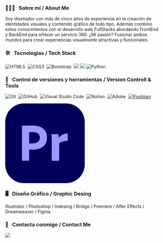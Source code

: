 

### 👨🏻‍💻 &nbsp; Sobre mí / About Me

Soy diseñador con más de cinco años de experiencia en la creación de identidades visuales y contenido gráfico de todo tipo. Además combino estos conocimientos con el desarrollo web FullStacks abordando FrontEnd y BackEnd para ofrecer un servicio 360. ¿Mi pasión? Fusionar ambos mundos para crear experiencias visualmente atractivas y funcionales.

### 🛠 &nbsp; Tecnologías / Tech Stack

![HTML5](https://img.shields.io/badge/html5-%23E34F26.svg?style=for-the-badge&logo=html5&logoColor=white)&nbsp;
![CSS3](https://img.shields.io/badge/css3-%231572B6.svg?style=for-the-badge&logo=css3&logoColor=white)&nbsp;
![Bootstrap](https://img.shields.io/badge/bootstrap-%23563D7C.svg?style=for-the-badge&logo=bootstrap&logoColor=white)&nbsp;
<img src="https://img.shields.io/badge/JavaScript-F7DF1E?style=for-the-badge&logo=javascript&logoColor=black">
<img src="https://img.shields.io/badge/React-20232A?style=for-the-badge&logo=react&logoColor=61DAFB">
![Python](https://img.shields.io/badge/python-3670A0?style=for-the-badge&logo=python&logoColor=ffdd54)&nbsp;


### 🧰 &nbsp; Control de versiones y herramientas / Version Controll & Tools 

![Git](https://img.shields.io/badge/git-%23F05033.svg?style=for-the-badge&logo=git&logoColor=white)&nbsp;
![GitHub](https://img.shields.io/badge/github-%23121011.svg?style=for-the-badge&logo=github&logoColor=white)&nbsp;
![Visual Studio Code](https://img.shields.io/badge/Visual%20Studio%20Code-0078d7.svg?style=for-the-badge&logo=visual-studio-code&logoColor=white)&nbsp;
![Notion](https://img.shields.io/badge/Notion-%23000000.svg?style=for-the-badge&logo=notion&logoColor=white)&nbsp;
![Adobe](https://img.shields.io/badge/adobe-%23FF0000.svg?style=for-the-badge&logo=adobe&logoColor=white)&nbsp;
 <a href="#"><img alt="Postman" src="https://img.shields.io/badge/Postman-FF6C37?style=for-the-badge&logo=Postman&logoColor=white"></a>

<svg xmlns="http://www.w3.org/2000/svg" width="256" height="256" fill="none" viewBox="0 0 256 256"><rect width="256" height="256" fill="#00005B" rx="60"/><path fill="#99F" d="M54 182.68V72.8133C54 72.0667 54.32 71.64 55.0667 71.64C56.88 71.64 58.5867 71.64 61.04 71.5333C63.6 71.4267 66.2667 71.4267 69.1467 71.32C72.0267 71.2133 75.12 71.2133 78.4267 71.1067C81.7333 71 84.9333 71 88.1333 71C96.88 71 104.133 72.0667 110.107 74.3067C115.44 76.12 120.347 79.1067 124.4 83.0533C127.813 86.4667 130.48 90.6267 132.187 95.2133C133.787 99.6933 134.64 104.28 134.64 109.08C134.64 118.253 132.507 125.827 128.24 131.8C123.973 137.773 118 142.253 111.067 144.813C103.813 147.48 95.8133 148.44 87.0667 148.44C84.5067 148.44 82.8 148.44 81.7333 148.333C80.6667 148.227 79.1733 148.227 77.1467 148.227V182.467C77.2533 183.213 76.72 183.853 75.9733 183.96H75.5467H55.28C54.4267 183.96 54 183.533 54 182.573V182.68ZM77.2533 92.3333V128.173C78.7467 128.28 80.1333 128.387 81.4133 128.387H87.0667C91.2267 128.387 95.3867 127.747 99.3333 126.467C102.747 125.507 105.733 123.48 108.08 120.813C110.32 118.147 111.387 114.52 111.387 109.827C111.493 106.52 110.64 103.213 108.933 100.333C107.12 97.56 104.56 95.4267 101.467 94.2533C97.52 92.6533 93.2533 92.0133 88.88 92.12C86.1067 92.12 83.6533 92.12 81.6267 92.2267C79.4933 92.12 78 92.2267 77.2533 92.3333V92.3333Z"/><path fill="#99F" d="M150 98.6267H168.667C169.734 98.6267 170.587 99.3733 170.907 100.333C171.227 101.187 171.44 102.04 171.547 103C171.76 104.067 171.974 105.24 172.08 106.307C172.187 107.48 172.294 108.76 172.294 110.147C175.494 106.413 179.334 103.32 183.707 100.973C188.614 98.2 194.267 96.8133 199.92 96.8133C200.667 96.7067 201.307 97.24 201.414 97.9867V98.4133V119.213C201.414 120.067 200.88 120.387 199.707 120.387C195.867 120.28 191.92 120.6 188.187 121.453C185.094 122.093 182.107 123.053 179.227 124.333C177.2 125.293 175.28 126.573 173.787 128.28V182.68C173.787 183.747 173.36 184.173 172.4 184.173H151.387C150.534 184.28 149.787 183.747 149.68 182.893V182.467V123.373C149.68 120.813 149.68 118.147 149.574 115.373C149.467 112.6 149.467 109.827 149.36 107.053C149.36 104.6 149.147 102.253 148.934 99.8C148.827 99.2667 149.147 98.7333 149.68 98.6267C149.68 98.52 149.894 98.52 150 98.6267V98.6267Z"/></svg>

### 🖥️ &nbsp; Diseño Gráfico / Graphic Desing
Illustrator / Photoshop / Indesing / Bridge / Premiere / After Effects / Dreamweaver / Figma

### 👤 &nbsp; Contacta conmigo / Contact Me

[<img src="https://img.shields.io/badge/linkedin-%230077B5.svg?&style=for-the-badge&logo=linkedin&logoColor=white" />](https://www.linkedin.com/in/aitor-fern%C3%A1ndez-mor%C3%A1n-9480451b3?utm_source=share&utm_campaign=share_via&utm_content=profile&utm_medium=ios_app) 
